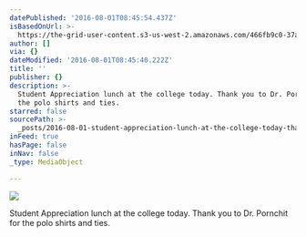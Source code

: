 ```yaml
---
datePublished: '2016-08-01T08:45:54.437Z'
isBasedOnUrl: >-
  https://the-grid-user-content.s3-us-west-2.amazonaws.com/466fb9c0-37a8-4b89-95a5-59356fafbf89.jpg
author: []
via: {}
dateModified: '2016-08-01T08:45:40.222Z'
title: ''
publisher: {}
description: >-
  Student Appreciation lunch at the college today. Thank you to Dr. Pornchit for
  the polo shirts and ties. 
starred: false
sourcePath: >-
  _posts/2016-08-01-student-appreciation-lunch-at-the-college-today-thank-you-t.md
inFeed: true
hasPage: false
inNav: false
_type: MediaObject

---
```

![](https://the-grid-user-content.s3-us-west-2.amazonaws.com/466fb9c0-37a8-4b89-95a5-59356fafbf89.jpg)

Student Appreciation lunch at the college today. Thank you to Dr. Pornchit for the polo shirts and ties.